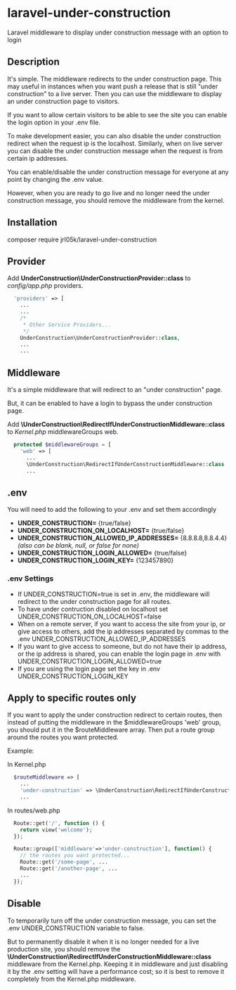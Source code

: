 # laravel-under-construction
Laravel middleware to display under construction message with an option to login 

## Description
It's simple. The middleware redirects to the under construction page. This may useful in instances when you want push a release that is still "under construction" to a live server. Then you can use the middleware to display an under construction page to visitors. 

If you want to allow certain visitors to be able to see the site you can enable the login option in your .env file. 

To make development easier, you can also disable the under construction redirect when the request ip is the localhost. Similarly, when on live server you can disable the under construction message when the request is from certain ip addresses.

You can enable/disable the under construction message for everyone at any point by changing the .env value.

However, when you are ready to go live and no longer need the under construction message, you should remove the middleware from the kernel.

## Installation
composer require jrl05k/laravel-under-construction

## Provider
Add **UnderConstruction\UnderConstructionProvider::class** to _config/app.php_ providers.
```php
  'providers' => [
    ...
    ...
    /*
     * Other Service Providers...
     */
    UnderConstruction\UnderConstructionProvider::class,  
    ...
    ...
```

## Middleware
It's a simple middleware that will redirect to an "under construction" page. 

But, it can be enabled to have a login to bypass the under construction page.

Add **\UnderConstruction\RedirectIfUnderConstructionMiddleware::class** to _Kernel.php_ middlewareGroups web. 
```php
  protected $middlewareGroups = [
    'web' => [
      ...
      \UnderConstruction\RedirectIfUnderConstructionMiddleware::class
      ...
```

## .env
You will need to add the following to your .env and set them accordingly

- **UNDER_CONSTRUCTION=** {true/false}
- **UNDER_CONSTRUCTION_ON_LOCALHOST=** {true/false}
- **UNDER_CONSTRUCTION_ALLOWED_IP_ADDRESSES=** {8.8.8.8,8.8.4.4} _(also can be blank, null, or false for none)_
- **UNDER_CONSTRUCTION_LOGIN_ALLOWED=** {true/false}
- **UNDER_CONSTRUCTION_LOGIN_KEY=** {123457890}


### .env Settings
- If UNDER_CONSTRUCTION=true is set in .env, the middleware will redirect to the under construction page for all routes.
- To have under contruction disabled on localhost set UNDER_CONSTRUCTION_ON_LOCALHOST=false
- When on a remote server, if you want to access the site from your ip, or give access to others, add the ip addresses separated by commas to the .env UNDER_CONSTRUCTION_ALLOWED_IP_ADDRESSES
- If you want to give access to someone, but do not have their ip address, or the ip address is shared, you can enable the login page in .env with UNDER_CONSTRUCTION_LOGIN_ALLOWED=true
- If you are using the login page set the key in .env UNDER_CONSTRUCTION_LOGIN_KEY


## Apply to specific routes only
If you want to apply the under construction redirect to certain routes, then instead of putting the middleware in the $middlewareGroups 'web' group, you should put it in the $routeMiddleware array. Then put a route group around the routes you want protected.

Example:

  In Kernel.php
  ```php
    $routeMiddleware => [
      ...
      'under-construction' => \UnderConstruction\RedirectIfUnderConstructionMiddleware::class, 
      ...
  ```
  
  In routes/web.php
  ```php
    Route::get('/', function () {
      return view('welcome');
    });

    Route::group(['middleware'=>'under-construction'], function() {
      // the routes you want protected...    
      Route::get('/some-page', ...
      Route::get('/another-page', ...
      ...
    });
  ```    
    
## Disable 
To temporarily turn off the under construction message, you can set the .env UNDER_CONSTRUCTION variable to false. 

But to permanently disable it when it is no longer needed for a live production site, you should remove the **\UnderConstruction\RedirectIfUnderConstructionMiddleware::class** middleware from the Kernel.php.
Keeping it in middleware and just disabling it by the .env setting will have a performance cost; so it is best to remove it completely from the Kernel.php middleware.
